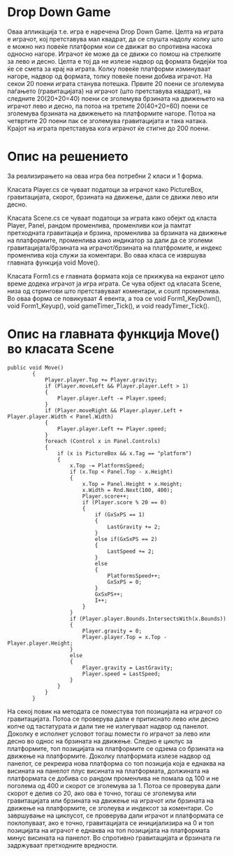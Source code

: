 # Drop Down Game
Оваа апликација т.е. игра е наречена Drop Down Game. Целта на играта е играчот, кој претставува мал квадрат, да се спушта надолу колку што 
е можно низ повеќе платформи кои се движат во спротивна насока односно нагоре. Играчот ќе може да се движи со помош на стрелките за лево 
и десно. Целта е тој да не излезе надвор од формата бидејќи тоа ќе се смета за крај на играта. Колку повеќе платформи изминуваат 
нагоре, надвор од формата, толку повеќе поени добива играчот. На секои 20 поени играта станува потешка. Првите 20 поени се зголемува 
паѓањето (гравитацијата) на играчот (што претставува квадрат), на следните 20(20+20=40) поени се зголемува брзината на движењето на играчот
лево и десно, па потоа на третите 20(40+20=60) поени се зголемува брзината на движењето на платформите нагоре. Потоа на четвртите 20 поени
пак се зголемува гравитацијата и така натака. Крајот на играта претставува кога играчот ќе стигне до 200 поени.
# Опис на решението
За реализирањето на оваа игра беа потребни 2 класи и 1 форма.
 
Класата Player.cs се чуваат податоци за играчот како PictureBox, гравитацијата, скорот, брзината на движење, дали се движи лево или десно.

Класата Scene.cs се чуваат податоци за играта како обејкт од класта Player, Panel, рандом променлива, променливи кои ја памтат претходната
гравитација и брзина, променлива за брзината на движење на платформите, променлива како индикатор за дали да се зголеми 
гравитацијата/брзината на играчот/брзината на платфромите, и индекс променлива која служи за коментари. Во оваа класа се извршува главната
функција void Move().

Класата Form1.cs е главната формата која се пркижува на екранот цело време додека играчот ја игра играта. Се чува објект од класата Scene, 
низа од стрингови што претставуваат коментари, и count променлива. Во оваа форма се повикуваат 4 евента, а тоа се void Form1_KeyDown(), 
void Form1_Keyup(), void gameTimer_Tick(), и void readyTimer_Tick().
# Опис на главната функција Move() во класaта Scene
```
public void Move()
        {
            Player.player.Top += Player.gravity;
            if (Player.moveLeft && Player.player.Left > 1)
            {
                Player.player.Left -= Player.speed;
            }
            if (Player.moveRight && Player.player.Left + Player.player.Width < Panel.Width)
            {
                Player.player.Left += Player.speed;
            }
            foreach (Control x in Panel.Controls)
            {
                if (x is PictureBox && x.Tag == "platform")
                {
                    x.Top -= PlatformsSpeed;
                    if (x.Top < Panel.Top - x.Height)
                    {
                        x.Top = Panel.Height + x.Height;
                        x.Width = Rnd.Next(100, 400);
                        Player.score++;
                        if (Player.score % 20 == 0)
                        {
                            if (GxSxPS == 1)
                            {
                                LastGravity += 2;
                            }
                            else if(GxSxPS == 2)
                            {
                                LastSpeed += 2;
                            }
                            else
                            {
                                PlatformsSpeed++;
                                GxSxPS = 0;
                            }
                            GxSxPS++;
                            I++;
                        }
                    }
                    if (Player.player.Bounds.IntersectsWith(x.Bounds))
                    {
                        Player.gravity = 0;
                        Player.player.Top = x.Top - Player.player.Height;
                    }
                    else
                    {
                        Player.gravity = LastGravity;
                        Player.speed = LastSpeed;
                    }
                }
            }
        }
```
На секој повик на методата се поместува топ позицијата на играчот со гравитацијата. Потоа се проверува дали е притиснато лево или десно
копче од тастатурата и дали тие не излегуваат надвор од панелот. Доколку е исполнет условот тогаш помести го играчот за лево или десно во 
однос на брзината на движење. Следно е циклус за платформите, топ позицијата на платформите се одзема со брзината на движење на 
платформите. Доколку платформата излезе надвор од панелот, се рекреира нова платформа со топ позиција која е еднаква на висината на панелот
плус висината на платформата, должината на платформата се добива со рандом променлива не помала од 100 и не поголема од 400 и скорот се
зголемува за 1. Потоа се проверува дали скорот е делив со 20, ако ова е точно, тогаш се зголемува или гравитацијата или брзината на движење
на играчот или брзината на движење на платформите, се зголеува и индексот за коментари. Со завршување на циклусот, се проверува дали
играчот и платформата се поклопуваат, ако е точно, гравитацијата се иницијализира на 0 и топ позицијата на играчот е еднаква на топ
позицијата на платформата минус висината на панелот. Во спротивно гравитацијата и брзината ги задржуваат претходните вредности.
